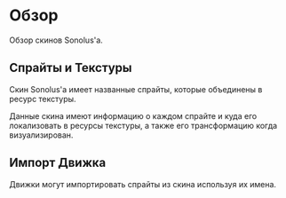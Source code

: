 # Обзор

Обзор скинов Sonolus'а.

## Спрайты и Текстуры

Скин Sonolus'а имеет названные спрайты, которые объединены в ресурс текстуры.

Данные скина имеют информацию о каждом спрайте и куда его локализовать в ресурсы текстуры, а также его трансформацию когда визуализирован.

## Импорт Движка

Движки могут импортировать спрайты из скина используя их имена.
